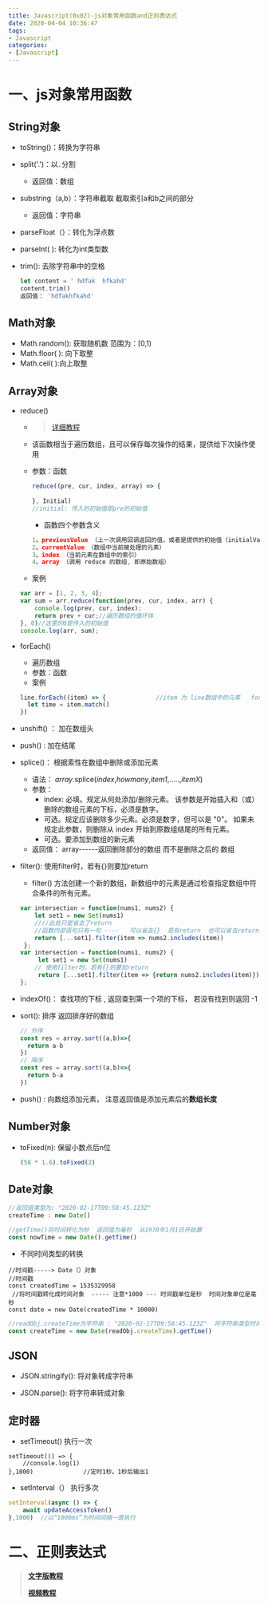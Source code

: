 ```yaml
---
title: Javascript(0x02)-js对象常用函数and正则表达式
date: 2020-04-04 10:36:47
tags:
- Javascript
categories:
- [Javascript]
---
```


#  一、js对象常用函数

##  String对象

* toString()：转换为字符串   

* split('.')：以`.`分割

  * 返回值：数组

* substring（a,b）：字符串截取  截取索引a和b之间的部分

  * 返回值：字符串

* parseFloat（）：转化为浮点数

* parseInt( ): 转化为int类型数 

* trim(): 去除字符串中的空格

  ```js
  let content = ' hdfak  hfkahd'
  content.trim()
  返回值： 'hdfakhfkahd'
  ```

  

##  Math对象

* Math.random(): 获取随机数  范围为：[0,1)
* Math.floor(   ): 向下取整
* Math.ceil(    ):向上取整

##  Array对象 

* reduce()

  * > [详细教程]( https://www.jianshu.com/p/e375ba1cfc47 )

  * 该函数相当于遍历数组，且可以保存每次操作的结果，提供给下次操作使用

  * 参数：函数

    ```js
    reduce((pre, cur, index, array) => {
        
    }, Initial)
    //initial: 传入的初始值即pre的初始值
    ```

    * 函数四个参数含义

    ```js
    1、previousValue （上一次调用回调返回的值，或者是提供的初始值（initialValue））
    2、currentValue （数组中当前被处理的元素）
    3、index （当前元素在数组中的索引）
    4、array （调用 reduce 的数组, 即原始数组）
    ```

  * 案例

  ```js
  var arr = [1, 2, 3, 4];
  var sum = arr.reduce(function(prev, cur, index, arr) {
      console.log(prev, cur, index);
      return prev + cur;//遍历数组的循环体
  }, 0)//这里的0是传入的初始值
  console.log(arr, sum);
  ```

* forEach()

  * 遍历数组
  * 参数：函数
  * 案例

  ```js
  line.forEach((item) => {              //item 为 line数组中的元素   forEach方法
  	let time = item.match()
  })
  ```

* unshift() ： 加在数组头

* push() :  加在结尾

* splice()： 根据索性在数组中删除或添加元素

  * 语法： *array*.splice(*index*,*howmany*,*item1*,.....,*itemX*) 
  * 参数： 
    * index: 必填。规定从何处添加/删除元素。 该参数是开始插入和（或）删除的数组元素的下标，必须是数字。
    * 可选。规定应该删除多少元素。必须是数字，但可以是 "0"。
      如果未规定此参数，则删除从 index 开始到原数组结尾的所有元素。 
    * 可选。要添加到数组的新元素
  * 返回值： array------返回删除部分的数组   而不是删除之后的 数组
  
* filter():  使用filter时，若有{}则要加return

  * filter() 方法创建一个新的数组，新数组中的元素是通过检查指定数组中符合条件的所有元素。
  
  ```js
  var intersection = function(nums1, nums2) {
      let set1 = new Set(nums1)
      ////此处只是省去了return
      //函数内部语句只有一句 ----   可以省去{}  若有return  也可以省去return
      return [...set1].filter(item => nums2.includes(item))
   };
  var intersection = function(nums1, nums2) {
       let set1 = new Set(nums1)
      // 使用filter时，若有{}则要加return
       return [...set1].filter(item => {return nums2.includes(item)})
  };
  ```
  
* indexOf()：  查找项的下标  , 返回查到第一个项的下标， 若没有找到则返回 -1

* sort():  排序  返回排序好的数组

  ```js
  // 升序
  const res = array.sort((a,b)=>{
    return a-b
  })
  // 降序
  const res = array.sort((a,b)=>{
    return b-a
  })
  ```

* push() :  向数组添加元素， 注意返回值是添加元素后的**数组长度**



##  Number对象

* toFixed(n): 保留小数点后n位

  ```js
  (58 * 1.6).toFixed(2)
  ```

## Date对象

```js
//返回值类型为: "2020-02-17T09:58:45.123Z" 
createTime : new Date()  

//getTime()将时间转化为秒  返回值为毫秒  从1970年1月1日开始算
const nowTime = new Date().getTime() 
```

* 不同时间类型的转换

```
//时间戳-----> Date（）对象
//时间戳
const createdTime = 1535329958   
 //将时间戳转化成时间对象  ----- 注意*1000 --- 时间戳单位是秒  时间对象单位是毫秒
const date = new Date(createdTime * 10000)  
```

```js
//readObj.createTime为字符串 : "2020-02-17T09:58:45.123Z"  将字符串类型时间转化以毫秒为单位的时间
const createTime = new Date(readObj.createTime).getTime()
```



##  JSON

* JSON.stringify(): 将对象转成字符串

* JSON.parse(): 将字符串转成对象





##  定时器

* setTimeout()   执行一次

```
setTimeout(() => {
	//console.log(1)
},1000)              //定时1秒。1秒后输出1     
```

* setInterval（） 执行多次

```js
setInterval(async () => {
    await updateAccessToken()
},1000)  //以“1000ms”为时间间隔一直执行
```



#  二、正则表达式

> **[文字版教程](https://www.runoob.com/regexp/regexp-tutorial.html )**
>
> **[视频教程]( https://www.bilibili.com/video/av80214387)**


